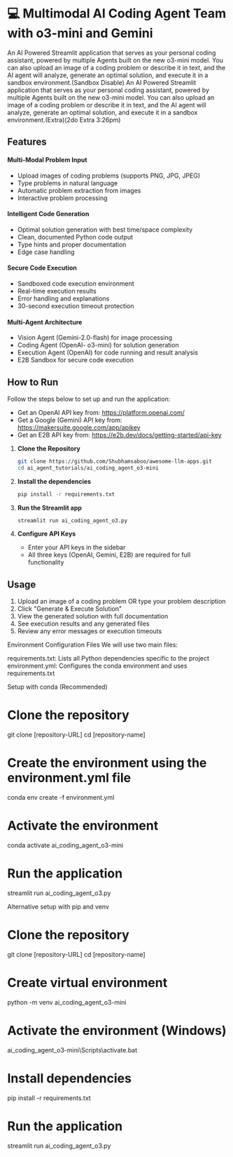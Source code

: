 # 💻 Multimodal AI Coding Agent Team with o3-mini and Gemini

An AI Powered Streamlit application that serves as your personal coding assistant, powered by multiple Agents built on the new o3-mini model. You can also upload an image of a coding problem or describe it in text, and the AI agent will analyze, generate an optimal solution, and execute it in a sandbox environment.(Sandbox Disable)
An AI Powered Streamlit application that serves as your personal coding assistant, powered by multiple Agents built on the new o3-mini model. You can also upload an image of a coding problem or describe it in text, and the AI agent will analyze, generate an optimal solution, and execute it in a sandbox environment.(Extra)(2do Extra 3:26pm)


## Features
#### Multi-Modal Problem Input
- Upload images of coding problems (supports PNG, JPG, JPEG)
- Type problems in natural language
- Automatic problem extraction from images
- Interactive problem processing

#### Intelligent Code Generation
- Optimal solution generation with best time/space complexity
- Clean, documented Python code output
- Type hints and proper documentation
- Edge case handling

#### Secure Code Execution
- Sandboxed code execution environment
- Real-time execution results
- Error handling and explanations
- 30-second execution timeout protection

#### Multi-Agent Architecture
- Vision Agent (Gemini-2.0-flash) for image processing
- Coding Agent (OpenAI- o3-mini) for solution generation
- Execution Agent (OpenAI) for code running and result analysis
- E2B Sandbox for secure code execution

## How to Run

Follow the steps below to set up and run the application:
- Get an OpenAI API key from: https://platform.openai.com/
- Get a Google (Gemini) API key from: https://makersuite.google.com/app/apikey
- Get an E2B API key from: https://e2b.dev/docs/getting-started/api-key

1. **Clone the Repository**
   ```bash
   git clone https://github.com/Shubhamsaboo/awesome-llm-apps.git
   cd ai_agent_tutorials/ai_coding_agent_o3-mini
   ```

2. **Install the dependencies**
    ```bash
    pip install -r requirements.txt
    ```

3. **Run the Streamlit app**
    ```bash
    streamlit run ai_coding_agent_o3.py
    ```

4. **Configure API Keys**
   - Enter your API keys in the sidebar
   - All three keys (OpenAI, Gemini, E2B) are required for full functionality

## Usage
1. Upload an image of a coding problem OR type your problem description
2. Click "Generate & Execute Solution"
3. View the generated solution with full documentation
4. See execution results and any generated files
5. Review any error messages or execution timeouts


Environment Configuration Files
We will use two main files:

requirements.txt: Lists all Python dependencies specific to the project
environment.yml: Configures the conda environment and uses requirements.txt

Setup with conda (Recommended)
# Clone the repository
git clone [repository-URL]
cd [repository-name]

# Create the environment using the environment.yml file
conda env create -f environment.yml

# Activate the environment
conda activate ai_coding_agent_o3-mini

# Run the application
streamlit run ai_coding_agent_o3.py

Alternative setup with pip and venv
# Clone the repository
git clone [repository-URL]
cd [repository-name]

# Create virtual environment
python -m venv ai_coding_agent_o3-mini

# Activate the environment (Windows)
ai_coding_agent_o3-mini\Scripts\activate.bat

# Install dependencies
pip install -r requirements.txt

# Run the application
streamlit run ai_coding_agent_o3.py